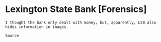 # Lexington State Bank [Forensics]
```
I thought the bank only dealt with money, but, apparently, LSB also hides information in images.

Source
```